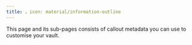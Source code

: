 ```yaml
---
title: 。icon: material/information-outline
---
```


This page and its sub-pages consists of callout metadata you can use to 
customise your vault.
